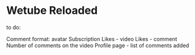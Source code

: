 # Wetube Reloaded

to do:

Comment format: avatar
Subscription
Likes - video
Likes - comment
Number of comments on the video
Profile page - list of comments added
